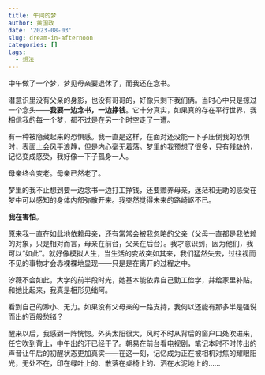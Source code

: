 ```yaml
---
title: 午间的梦
author: 黄国政
date: '2023-08-03'
slug: dream-in-afternoon
categories: []
tags:
  - 想法
---
```


<!--more-->

中午做了一个梦，梦见母亲要退休了，而我还在念书。

潜意识里没有父亲的身影，也没有哥哥的，好像只剩下我们俩。当时心中只是掠过一个念头——**我要一边念书，一边挣钱**。它十分真实，如果真的存在平行世界，我相信我的每一个梦，都不过是在另一个时空走了一遭。

有一种被隐藏起来的恐惧感。我一直是这样，在面对还没能一下子压倒我的恐惧时，表面上会风平浪静，但是内心毫无着落。梦里的我预想了很多，只有残缺的，记忆变成感受，我好像一下子孤身一人。

母亲终会变老。母亲已然老了。

梦里的我不止想到要一边念书一边打工挣钱，还要赡养母亲，迷茫和无助的感受在梦中可以感知的身体内部弥散开来。我突然觉得未来的路崎岖不已。

**我在害怕**。

原来我一直在如此地依赖母亲，还有常常会被我忽略的父亲（父母一直都是我依赖的对象，只是相对而言，母亲在前台，父亲在后台）。我才意识到，因为他们，我可以“如此”。就好像模拟人生，当生活的变故突如其来，我们猛然失去，过往视而不见的事物才会赤裸裸地显现——只是是在离开的过程之中。

汐薇不会如此，大学的前半段时光，她基本能依靠自己勤工俭学，并给家里补贴。和她比起来，我真是相形见绌阿。

看到自己的渺小、无力。如果没有父母亲的一路支持，我何以还能有那多半是强说而出的百般愁绪？

醒来以后，我感到一阵恍惚。外头太阳很大，风时不时从背后的窗户口处吹进来，任它吹到背上，中午出的汗已经干了。朝易在前台看电视剧，笔记本时不时传出的声音让午后的初醒状态更加真实——在这一刻，记忆成为正在被相机对焦的耀眼阳光，无处不在，印在绿叶上的、散落在桌椅上的、洒在水泥地上的……